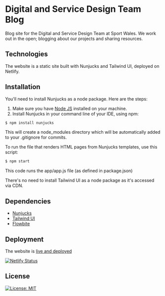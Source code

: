 # Digital and Service Design Team Blog

Blog site for the Digital and Service Design Team at Sport Wales. We work out in the open; blogging about our projects and sharing resources.

## Technologies

The website is a static site built with Nunjucks and Tailwind UI, deployed on Netlify.

## Installation

You'll need to install Nunjucks as a node package. Here are the steps:

1. Make sure you have [Node JS](https://nodejs.org/en) installed on your machine.
2. Install Nunjucks in your command line of your IDE, using npm:
```markdown
$ npm install nunjucks
```
This will create a node_modules directory which will be automatically added to your .gitignore for commits.

To run the file that renders HTML pages from Nunjucks templates, use this script:
```markdown
$ npm start
```
This code runs the app/app.js file (as defined in package.json)

There's no need to install Tailwind UI as a node package as it's accessed via CDN.

## Dependencies

- [Nunjucks](https://mozilla.github.io/nunjucks/)
- [Tailwind UI](https://tailwindui.com/)
- [Flowbite](https://flowbite.com/)

## Deployment

The website is <a href="https://sport-wales-digital-blog.netlify.app/" target="_blank">live and deployed</a>

[![Netlify Status](https://api.netlify.com/api/v1/badges/33a01ed6-4a80-4065-b713-1c6e99a2c91e/deploy-status)](https://app.netlify.com/sites/sport-wales-digital-blog/deploys)

## License

[![License: MIT](https://img.shields.io/badge/License-MIT-yellow.svg)](https://opensource.org/licenses/MIT)